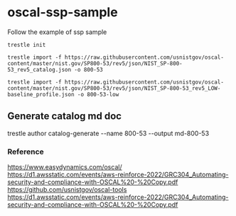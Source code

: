 # oscal-ssp-sample
Follow the example of ssp sample

~~~
trestle init

trestle import -f https://raw.githubusercontent.com/usnistgov/oscal-content/master/nist.gov/SP800-53/rev5/json/NIST_SP-800-53_rev5_catalog.json -o 800-53

trestle import -f https://raw.githubusercontent.com/usnistgov/oscal-content/master/nist.gov/SP800-53/rev5/json/NIST_SP-800-53_rev5_LOW-baseline_profile.json -o 800-53-low
~~~

## Generate catalog md doc
trestle author catalog-generate --name 800-53  --output md-800-53

### Reference

https://www.easydynamics.com/oscal/
https://d1.awsstatic.com/events/aws-reinforce-2022/GRC304_Automating-security-and-compliance-with-OSCAL%20-%20Copy.pdf
https://github.com/usnistgov/oscal-tools
https://d1.awsstatic.com/events/aws-reinforce-2022/GRC304_Automating-security-and-compliance-with-OSCAL%20-%20Copy.pdf

